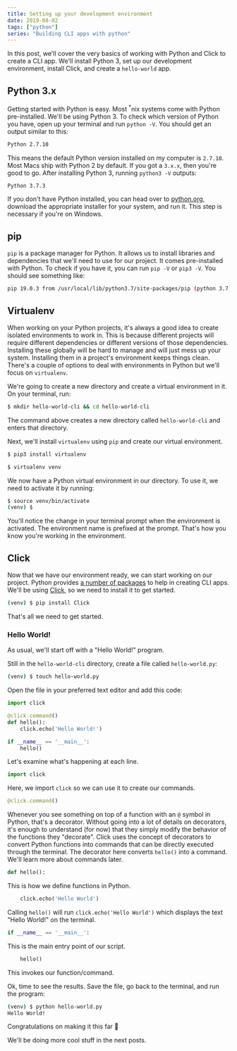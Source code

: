 ```yaml
---
title: Setting up your development environment
date: 2019-08-02
tags: ["python"]
series: "Building CLI apps with python"
---
```


In this post, we'll cover the very basics of working with Python and Click to create a CLI app. We'll install Python 3, set up our development environment, install Click, and create a `hello-world` app.

## Python 3.x

Getting started with Python is easy. Most <sup>\*</sup>nix systems come with Python pre-installed. We'll be using Python 3. To check which version of Python you have, open up your terminal and run `python -V`. You should get an output similar to this:

```bash
Python 2.7.10
```

This means the default Python version installed on my computer is `2.7.10`. Most Macs ship with Python 2 by default. If you got a `3.x.x`, then you're good to go. After installing Python 3, running `python3 -V` outputs:

```bash
Python 3.7.3
```

If you don't have Python installed, you can head over to [python.org](https://www.python.org/downloads/), download the appropriate installer for your system, and run it. This step is necessary if you're on Windows.

## pip

`pip` is a package manager for Python. It allows us to install libraries and dependencies that we'll need to use for our project. It comes pre-installed with Python. To check if you have it, you can run `pip -V` or `pip3 -V`. You should see something like:

```bash
pip 19.0.3 from /usr/local/lib/python3.7/site-packages/pip (python 3.7)
```

## Virtualenv

When working on your Python projects, it's always a good idea to create isolated environments to work in. This is because different projects will require different dependencies or different versions of those dependencies. Installing these globally will be hard to manage and will just mess up your system. Installing them in a project's environment keeps things clean. There's a couple of options to deal with environments in Python but we'll focus on `virtualenv`.

We're going to create a new directory and create a virtual environment in it. On your terminal, run:

```bash
$ mkdir hello-world-cli && cd hello-world-cli
```

The command above creates a new directory called `hello-world-cli` and enters that directory.

Next, we'll install `virtualenv` using `pip` and create our virtual environment.

```bash
$ pip3 install virtualenv
```

```bash
$ virtualenv venv
```

We now have a Python virtual environment in our directory. To use it, we need to activate it by running:

```bash
$ source venv/bin/activate
(venv) $
```

You'll notice the change in your terminal prompt when the environment is activated. The environment name is prefixed at the prompt. That's how you know you're working in the environment.

## Click

Now that we have our environment ready, we can start working on our project. Python provides [a number of packages](https://docs.python-guide.org/scenarios/cli/) to help in creating CLI apps. We'll be using [Click](https://click.palletsprojects.com/en/7.x/), so we need to install it to get started.

```bash
(venv) $ pip install Click
```

That's all we need to get started.

### Hello World!

As usual, we'll start off with a "Hello World!" program.

Still in the `hello-world-cli` directory, create a file called `hello-world.py`:

```bash
(venv) $ touch hello-world.py
```

Open the file in your preferred text editor and add this code:

```python
import click

@click.command()
def hello():
    click.echo('Hello World!')

if __name__ == '__main__':
    hello()
```

Let's examine what's happening at each line.

```python
import click
```

Here, we import `click` so we can use it to create our commands.

```python
@click.command()
```

Whenever you see something on top of a function with an `@` symbol in Python, that's a decorator. Without going into a lot of details on decorators, it's enough to understand (for now) that they simply modify the behavior of the functions they "decorate". Click uses the concept of decorators to convert Python functions into commands that can be directly executed through the terminal. The decorator here converts `hello()` into a command. We'll learn more about commands later.

```python
def hello():
```

This is how we define functions in Python.

```python
    click.echo('Hello World')
```

Calling `hello()` will run `click.echo('Hello World')` which displays the text "Hello World!" on the terminal.

```python
if __name__ == '__main__':
```

This is the main entry point of our script.

```python
    hello()
```

This invokes our function/command.

Ok, time to see the results. Save the file, go back to the terminal, and run the program:

```bash
(venv) $ python hello-world.py
Hello World!
```

Congratulations on making it this far 🎉

We'll be doing more cool stuff in the next posts.
